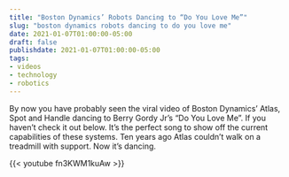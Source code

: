 ```yaml
---
title: "Boston Dynamics’ Robots Dancing to “Do You Love Me”"
slug: "boston dynamics robots dancing to do you love me"
date: 2021-01-07T01:00:00-05:00
draft: false
publishdate: 2021-01-07T01:00:00-05:00
tags:
- videos
- technology
- robotics
---
```


By now you have probably seen the viral video of Boston Dynamics’ Atlas, Spot and Handle dancing to Berry Gordy Jr’s “Do You Love Me”. If you haven’t check it out below. It’s the perfect song to show off the current capabilities of these systems. Ten years ago Atlas couldn’t walk on a treadmill with support. Now it’s dancing.

{{< youtube fn3KWM1kuAw >}}
